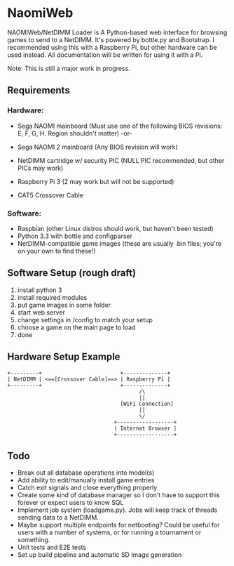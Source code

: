 NaomiWeb
========
NAOMIWeb/NetDIMM Loader is A Python-based web interface for browsing games to send to a NetDIMM. It's powered by bottle.py and Bootstrap. I recommended using this with a Raspberry Pi, but other hardware can be used instead. All documentation will be written for using it with a Pi.

Note: This is still a major work in progress.

Requirements
------------
### Hardware:
 * Sega NAOMI mainboard (Must use one of the following BIOS revisions: E, F, G, H. Region shouldn't matter)
 -or-
 * Sega NAOMI 2 mainboard (Any BIOS revision will work)

 * NetDIMM cartridge w/ security PIC (NULL PIC recommended, but other PICs may work)
 * Raspberry Pi 3 (2 may work but will not be supported)
 * CAT5 Crossover Cable

### Software:
 * Raspbian (other Linux distros should work, but haven't been tested)
 * Python 3.3 with bottle and configparser
 * NetDIMM-compatible game images (these are usually .bin files; you're on your own to find these!)

Software Setup (rough draft)
----------------------------
1. install python 3
2. install required modules
3. put game images in some folder
4. start web server
5. change settings in /config to match your setup
6. choose a game on the main page to load
7. done

Hardware Setup Example
----------------------
	+---------+                         +--------------+
	| NetDIMM | <==[Crossover Cable]==> | Raspberry Pi |
	+---------+                         +--------------+
	                                          /\
	                                          ||
	                                    [WiFi Connection]
	                                          ||
	                                          \/
	                                  +------------------+
	                                  | Internet Browser |
	                                  +------------------+
Todo
----
 * Break out all database operations into model(s)
 * Add ability to edit/manually install game entries
 * Catch exit signals and close everything properly
 * Create some kind of database manager so I don't have to support this forever or expect users to know SQL
 * Implement job system (loadgame.py). Jobs will keep track of threads sending data to a NetDIMM.
 * Maybe support multiple endpoints for netbooting? Could be useful for users with a number of systems, or for running a tournament or something.
 * Unit tests and E2E tests
 * Set up build pipeline and automatic SD image generation
